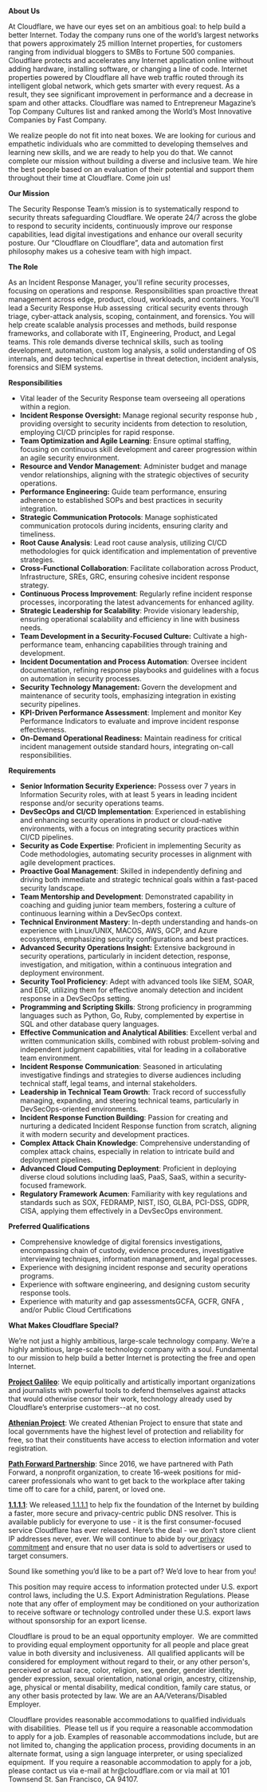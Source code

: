 <div class="content-intro">
	<div><strong>About Us</strong></div>
	<div>
		<p><span style="font-weight: 400;">At Cloudflare, we have our eyes set on an ambitious goal: to help build a better Internet. Today the company runs one of the world’s largest networks that powers approximately 25 million Internet properties, for customers ranging from individual bloggers to SMBs to Fortune 500 companies. Cloudflare protects and accelerates any Internet application online without adding hardware, installing software, or changing a line of code. Internet properties powered by Cloudflare all have web traffic routed through its intelligent global network, which gets smarter with every request. As a result, they see significant improvement in performance and a decrease in spam and other attacks. Cloudflare was named to Entrepreneur Magazine’s Top Company Cultures list and ranked among the World’s Most Innovative Companies by Fast Company.</span><span style="font-weight: 400;">&nbsp;</span></p>
		<p><span style="font-weight: 400;">We realize people do not fit into neat boxes. We are looking for curious and empathetic individuals who are committed to developing themselves and learning new skills, and we are ready to help you do that. We cannot complete our mission without building a diverse and inclusive team. We hire the best people based on an evaluation of their potential and support them throughout their time at Cloudflare. Come join us!&nbsp;</span></p>
	</div>
</div>
<p><strong>Our Mission</strong></p>
<p>The Security Response Team’s mission is to systematically respond to security threats safeguarding Cloudflare. We operate 24/7 across the globe to respond to security incidents, continuously improve our response capabilities, lead digital investigations and enhance our overall security posture. Our “Cloudflare on Cloudflare”, data and automation first philosophy makes us a cohesive team with high impact.&nbsp;</p>
<p><strong>The Role</strong></p>
<p>As an Incident Response Manager, you'll refine security processes, focusing on operations and response. Responsibilities span proactive threat management across edge, product, cloud, workloads, and containers. You'll lead a Security Response Hub assessing&nbsp; critical security events through triage, cyber-attack analysis, scoping, containment, and forensics. You will help create scalable analysis processes and methods, build response frameworks, and collaborate with IT, Engineering, Product, and Legal teams. This role demands diverse technical skills, such as tooling development, automation, custom log analysis, a solid understanding of OS internals, and deep technical expertise in threat detection, incident analysis, forensics and SIEM systems.</p>
<p><strong>Responsibilities</strong></p>
<ul>
	<li>Vital leader of the Security Response team overseeing all operations within a region.</li>
	<li><strong>Incident Response Oversight:</strong> Manage regional security response hub , providing oversight to security incidents from detection to resolution, employing CI/CD principles for rapid response.</li>
	<li><strong>Team Optimization and Agile Learning</strong>: Ensure optimal staffing, focusing on continuous skill development and career progression within an agile security environment.</li>
	<li><strong>Resource and Vendor Management</strong>: Administer budget and manage vendor relationships, aligning with the strategic objectives of security operations.</li>
	<li><strong>Performance Engineering:</strong> Guide team performance, ensuring adherence to established SOPs and best practices in security integration.</li>
	<li><strong>Strategic Communication Protocols</strong>: Manage sophisticated communication protocols during incidents, ensuring clarity and timeliness.</li>
	<li><strong>Root Cause Analysis</strong>: Lead root cause analysis, utilizing CI/CD methodologies for quick identification and implementation of preventive strategies.</li>
	<li><strong>Cross-Functional Collaboration</strong>: Facilitate collaboration across Product, Infrastructure, SREs, GRC, ensuring cohesive incident response strategy.</li>
	<li><strong>Continuous Process Improvement</strong>: Regularly refine incident response processes, incorporating the latest advancements for enhanced agility.</li>
	<li><strong>Strategic Leadership for Scalability</strong>: Provide visionary leadership, ensuring operational scalability and efficiency in line with business needs.</li>
	<li><strong>Team Development in a Security-Focused Culture:</strong> Cultivate a high-performance team, enhancing capabilities through training and development.</li>
	<li><strong>Incident Documentation and Process Automation</strong>: Oversee incident documentation, refining response playbooks and guidelines with a focus on automation in security processes.</li>
	<li><strong>Security Technology Management: </strong>Govern the development and maintenance of security tools, emphasizing integration in existing security pipelines.</li>
	<li><strong>KPI-Driven Performance Assessment</strong>: Implement and monitor Key Performance Indicators to evaluate and improve incident response effectiveness.</li>
	<li><strong>On-Demand Operational Readiness:</strong> Maintain readiness for critical incident management outside standard hours, integrating on-call responsibilities.</li>
</ul>
<p><strong>Requirements</strong></p>
<ul>
	<li><strong>Senior Information Security Experience:</strong> Possess over 7 years in Information Security roles, with at least 5 years in leading incident response and/or security operations teams.</li>
	<li><strong>DevSecOps and CI/CD Implementation</strong>: Experienced in establishing and enhancing security operations in product or cloud-native environments, with a focus on integrating security practices within CI/CD pipelines.</li>
	<li><strong>Security as Code Expertise</strong>: Proficient in implementing Security as Code methodologies, automating security processes in alignment with agile development practices.</li>
	<li><strong>Proactive Goal Management</strong>: Skilled in independently defining and driving both immediate and strategic technical goals within a fast-paced security landscape.</li>
	<li><strong>Team Mentorship and Development</strong>: Demonstrated capability in coaching and guiding junior team members, fostering a culture of continuous learning within a DevSecOps context.</li>
	<li><strong>Technical Environment Mastery</strong>: In-depth understanding and hands-on experience with Linux/UNIX, MACOS, AWS, GCP, and Azure ecosystems, emphasizing security configurations and best practices.</li>
	<li><strong>Advanced Security Operations Insight:</strong> Extensive background in security operations, particularly in incident detection, response, investigation, and mitigation, within a continuous integration and deployment environment.</li>
	<li><strong>Security Tool Proficiency</strong>: Adept with advanced tools like SIEM, SOAR, and EDR, utilizing them for effective anomaly detection and incident response in a DevSecOps setting.</li>
	<li><strong>Programming and Scripting Skills</strong>: Strong proficiency in programming languages such as Python, Go, Ruby, complemented by expertise in SQL and other database query languages.</li>
	<li><strong>Effective Communication and Analytical Abilities</strong>: Excellent verbal and written communication skills, combined with robust problem-solving and independent judgment capabilities, vital for leading in a collaborative team environment.</li>
	<li><strong>Incident Response Communication</strong>: Seasoned in articulating investigative findings and strategies to diverse audiences including technical staff, legal teams, and internal stakeholders.</li>
	<li><strong>Leadership in Technical Team Growth</strong>: Track record of successfully managing, expanding, and steering technical teams, particularly in DevSecOps-oriented environments.</li>
	<li><strong>Incident Response Function Building</strong>: Passion for creating and nurturing a dedicated Incident Response function from scratch, aligning it with modern security and development practices.</li>
	<li><strong>Complex Attack Chain Knowledge</strong>: Comprehensive understanding of complex attack chains, especially in relation to intricate build and deployment pipelines.</li>
	<li><strong>Advanced Cloud Computing Deployment</strong>: Proficient in deploying diverse cloud solutions including IaaS, PaaS, SaaS, within a security-focused framework.</li>
	<li><strong>Regulatory Framework Acumen</strong>: Familiarity with key regulations and standards such as SOX, FEDRAMP, NIST, ISO, GLBA, PCI-DSS, GDPR, CISA, applying them effectively in a DevSecOps environment.</li>
</ul>
<p><strong>Preferred Qualifications</strong></p>
<ul>
	<li>Comprehensive knowledge of digital forensics investigations, encompassing chain of custody, evidence procedures, investigative interviewing techniques, information management, and legal processes.</li>
	<li>Experience with designing incident response and security operations programs.</li>
	<li>Experience with software engineering, and designing custom security response tools.</li>
	<li>Experience with maturity and gap assessmentsGCFA, GCFR, GNFA , and/or Public Cloud Certifications</li>
</ul>
<div class="content-conclusion">
	<p><strong>What Makes Cloudflare Special?</strong></p>
	<p><span style="font-weight: 400;">We’re not just a highly ambitious, large-scale technology company. We’re a highly ambitious, large-scale technology company with a soul. Fundamental to our mission to help build a better Internet is protecting the free and open Internet.</span></p>
	<p><a href="https://blog.cloudflare.com/protecting-free-expression-online/"><strong>Project Galileo</strong></a><span style="font-weight: 400;">: We equip politically and artistically important organizations and journalists with powerful tools to defend themselves against attacks that would otherwise censor their work, technology already used by Cloudflare’s enterprise customers--at no cost.</span></p>
	<p><strong><a href="https://www.cloudflare.com/athenian/">Athenian Project</a></strong><span style="font-weight: 400;">: We created Athenian Project to ensure that state and local governments have the highest level of protection and reliability for free, so that their constituents have access to election information and voter registration.</span></p>
	<p><a href="https://blog.cloudflare.com/tag/path-forward/"><strong>Path Forward Partnership</strong></a><span style="font-weight: 400;">: Since 2016, we have partnered with Path Forward, a nonprofit organization, to create 16-week positions for mid-career professionals who want to get back to the workplace after taking time off to care for a child, parent, or loved one.</span></p>
	<p><a href="https://1.1.1.1/"><strong>1.1.1.1</strong></a><span style="font-weight: 400;">: We released</span><a href="https://1.1.1.1/"> <span style="font-weight: 400;">1.1.1.1</span></a><span style="font-weight: 400;"> to help fix the foundation of the Internet by building a faster, more secure and privacy-centric public DNS resolver. This is available publicly for everyone to use - it is the first consumer-focused service Cloudflare has ever released. Here’s the deal - we don’t store client IP addresses never, ever. We will continue to abide by our</span><a href="https://developers.cloudflare.com/1.1.1.1/privacy/public-dns-resolver"> privacy commitment</a><span style="font-weight: 400;"> and ensure that no user data is sold to advertisers or used to target consumers.</span></p>
	<p><span style="font-weight: 400;">Sound like something you’d like to be a part of? We’d love to hear from you!</span></p>
	<p><span style="font-weight: 400;">This position may require access to information protected under U.S. export control laws, including the U.S. Export Administration Regulations. Please note that any offer of employment may be conditioned on your authorization to receive software or technology controlled under these U.S. export laws without sponsorship for an export license.</span></p>
	<p><span style="font-weight: 400;">Cloudflare is proud to be an equal opportunity employer. &nbsp;We are committed to providing equal employment opportunity for all people and place great value in both diversity and inclusiveness. &nbsp;All qualified applicants will be considered for employment without regard to their, or any other person's, perceived or actual</span> <span style="font-weight: 400;">race, color, religion, sex, gender, gender identity, gender expression, sexual orientation, national origin, ancestry, citizenship, age, physical or mental disability, medical condition, family care status, or any other basis protected by law. </span><span style="font-weight: 400;">We are an AA/Veterans/Disabled Employer.</span></p>
	<p><span style="font-weight: 400;">Cloudflare provides reasonable accommodations to qualified individuals with disabilities. &nbsp;Please tell us if you require a reasonable accommodation to apply for a job. Examples of reasonable accommodations include, but are not limited to, changing the application process, providing documents in an alternate format, using a sign language interpreter, or using specialized equipment. &nbsp;If you require a reasonable accommodation to apply for a job, please contact us via e-mail at </span><span style="font-weight: 400;">hr@cloudflare.com</span><span style="font-weight: 400;"> or via mail at 101 Townsend St. San Francisco, CA 94107.</span></p>
</div>